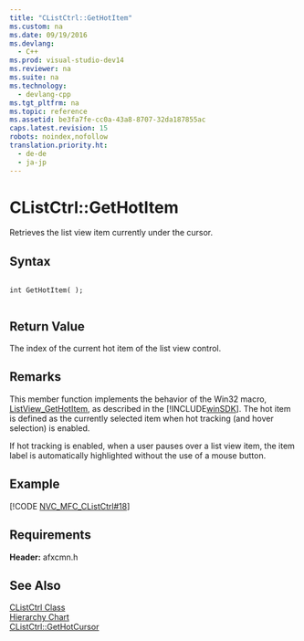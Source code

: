```yaml
---
title: "CListCtrl::GetHotItem"
ms.custom: na
ms.date: 09/19/2016
ms.devlang: 
  - C++
ms.prod: visual-studio-dev14
ms.reviewer: na
ms.suite: na
ms.technology: 
  - devlang-cpp
ms.tgt_pltfrm: na
ms.topic: reference
ms.assetid: be3fa7fe-cc0a-43a8-8707-32da187855ac
caps.latest.revision: 15
robots: noindex,nofollow
translation.priority.ht: 
  - de-de
  - ja-jp
---
```

# CListCtrl::GetHotItem
Retrieves the list view item currently under the cursor.  
  
## Syntax  
  
```  
  
int GetHotItem( );  
  
```  
  
## Return Value  
 The index of the current hot item of the list view control.  
  
## Remarks  
 This member function implements the behavior of the Win32 macro, [ListView_GetHotItem](http://msdn.microsoft.com/library/windows/desktop/bb761294), as described in the [!INCLUDE[winSDK](../vs140/includes/winSDK_md.md)]. The hot item is defined as the currently selected item when hot tracking (and hover selection) is enabled.  
  
 If hot tracking is enabled, when a user pauses over a list view item, the item label is automatically highlighted without the use of a mouse button.  
  
## Example  
 [!CODE [NVC_MFC_CListCtrl#18](../CodeSnippet/VS_Snippets_Cpp/NVC_MFC_CListCtrl#18)]  
  
## Requirements  
 **Header:** afxcmn.h  
  
## See Also  
 [CListCtrl Class](../vs140/CListCtrl-Class.md)   
 [Hierarchy Chart](../vs140/Hierarchy-Chart.md)   
 [CListCtrl::GetHotCursor](../vs140/CListCtrl--GetHotCursor.md)